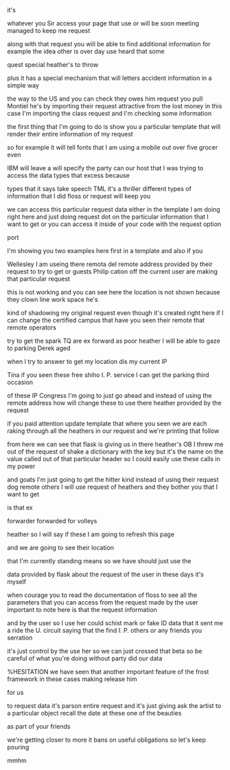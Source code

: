 it's 

whatever you Sir access your page that use or will be soon meeting managed to keep me request 

along with that request you will be able to find additional information for example the idea other is over day use heard that some 

quest special heather's to throw 

plus it has a special mechanism that will letters accident information in a simple way 

the way to the US and you can check they owes him request you pull Montiel he's by importing their request attractive from the lost money in this case I'm importing the class request and I'm checking some information 

the first thing that I'm going to do is show you a particular template that will render their entire information of my request 

so for example it will tell fonts that I am using a mobile out over five grocer even 

IBM will leave a will specify the party can our host that I was trying to access the data types that excess because 

types that it says take speech TML it's a thriller different types of information that I did floss or request will keep you 

we can access this particular request data either in the template I am doing right here and just doing request dot on the particular information that I want to get or you can access it inside of your code with the request option 

port 

I'm showing you two examples here first in a template and also if you 

Wellesley I am useing there remota del remote address provided by their request to try to get or guests Philip cation off the current user are making that particular request 

this is not working and you can see here the location is not shown because they clown line work space he's 

kind of shadowing my original request even though it's created right here if I can change the certified campus that have you seen their remote that remote operators 

try to get the spark TQ are ex forward as poor heather I will be able to gaze to parking Derek aged 

when I try to answer to get my location dis my current IP 

Tina if you seen these free shiho I. P. service I can get the parking third occasion 

of these IP Congress I'm going to just go ahead and instead of using the remote address how will change these to use there heather provided by the request 

if you paid attention update template that where you seen we are each raking through all the heathers in our request and we're printing that follow 

from here we can see that flask is giving us in there heather's OB I threw me out of the request of shake a dictionary with the key but it's the name on the value called out of that particular header so I could easily use these calls in my power 

and goats I'm just going to get the hitter kind instead of using their request dog remote others I will use request of heathers and they bother you that I want to get 

is that ex 

forwarder forwarded for volleys 

heather so I will say if these I am going to refresh this page 

and we are going to see their location 

that I'm currently standing means so we have should just use the 

data provided by flask about the request of the user in these days it's myself 

when courage you to read the documentation of floss to see all the parameters that you can access from the request made by the user important to note here is that the request information 

and by the user so I use her could schist mark or fake ID data that it sent me a ride the U. circuit saying that the find I. P. others or any friends you serration 

it's just control by the use her so we can just crossed that beta so be careful of what you're doing without party did our data 

%HESITATION we have seen that another important feature of the frost framework in these cases making release him 

for us 

to request data it's parson entire request and it's just giving ask the artist to a particular object recall the date at these one of the beauties 

as part of your friends 

we're getting closer to more it bans on useful obligations so let's keep pouring 

mmhm